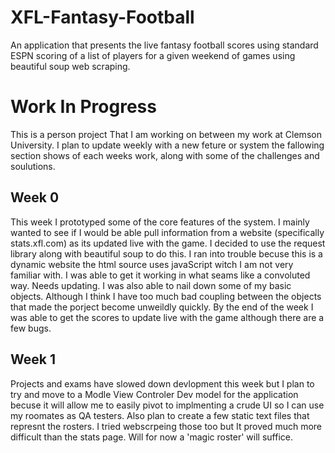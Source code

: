 # XFL-Fantasy-Football
  An application that presents the live fantasy football scores using standard ESPN scoring of a list of players for a given weekend of games using beautiful soup web scraping.


# Work In Progress 
  This is a person project That I am working on between my work at Clemson University. I plan to update weekly with a new feture or system the fallowing section shows of each weeks work, along with some of the challenges and soulutions.
  
## Week 0
 This week I prototyped some of the core features of the system. I mainly wanted to see if I would be able pull information from a website (specifically stats.xfl.com) as its updated live with the game. I decided to use the request library along with beautiful soup to do this. I ran into trouble becuse this is a dynamic website the html source uses javaScript witch I am not very familiar with. I was able to get it working in what seams like a convoluted way. Needs updating.
  I was also able to nail down some of my basic objects. Although I think I have too much bad coupling between the objects that made the porject become unweildly quickly. By the end of the week I was able to get the scores to update live with the game although there are a few bugs.
  
## Week 1
  Projects and exams have slowed down devlopment this week but I plan to try and move to a Modle View Controler Dev model for the application becuse it will allow me to easily pivot to implmenting a crude UI so I can use my roomates as QA testers. Also plan to create a few static text files that represnt the rosters. I tried webscrpeing those too but It proved much more difficult than the stats page. Will for now a 'magic roster' will suffice.
